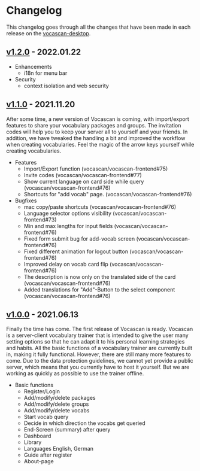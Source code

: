 # Changelog

This changelog goes through all the changes that have been made in each release on the
[vocascan-desktop](https://github.com/vocascan/vocascan-desktop).

## [v1.2.0](https://github.com/vocascan/vocascan-desktop/releases/tag/v1.2.0) - 2022.01.22

- Enhancements
  - i18n for menu bar
- Security
  - context isolation and web security

## [v1.1.0](https://github.com/vocascan/vocascan-desktop/releases/tag/v1.1.0) - 2021.11.20

After some time, a new version of Vocascan is coming, with import/export features to share your vocabulary packages and
groups. The invitation codes will help you to keep your server all to yourself and your friends. In addition, we have
tweaked the handling a bit and improved the workflow when creating vocabularies. Feel the magic of the arrow keys
yourself while creating vocabularies.

- Features
  - Import/Export function (vocascan/vocascan-frontend#75)
  - Invite codes (vocascan/vocascan-frontend#77)
  - Show current language on card side while query (vocascan/vocascan-frontend#76)
  - Shortcuts for "add vocab" page. (vocascan/vocascan-frontend#76)
- Bugfixes
  - mac copy/paste shortcuts (vocascan/vocascan-frontend#76)
  - Language selector options visibility (vocascan/vocascan-frontend#73)
  - Min and max lengths for input fields (vocascan/vocascan-frontend#76)
  - Fixed form submit bug for add-vocab screen (vocascan/vocascan-frontend#76)
  - Fixed different animation for logout button (vocascan/vocascan-frontend#76)
  - Improved delay on vocab card flip (vocascan/vocascan-frontend#76)
  - The description is now only on the translated side of the card (vocascan/vocascan-frontend#76)
  - Added translations for "Add"-Button to the select component (vocascan/vocascan-frontend#76)

## [v1.0.0](https://github.com/vocascan/vocascan-desktop/releases/tag/v1.0.0) - 2021.06.13

Finally the time has come. The first release of Vocascan is ready. Vocascan is a server-client vocabulary trainer that
is intended to give the user many setting options so that he can adapt it to his personal learning strategies and
habits. All the basic functions of a vocabulary trainer are currently built in, making it fully functional. However,
there are still many more features to come. Due to the data protection guidelines, we cannot yet provide a public
server, which means that you currently have to host it yourself. But we are working as quickly as possible to use the
trainer offline.

- Basic functions
  - Register/Login
  - Add/modify/delete packages
  - Add/modify/delete groups
  - Add/modify/delete vocabs
  - Start vocab query
  - Decide in which direction the vocabs get queried
  - End-Screen (summary) after query
  - Dashboard
  - Library
  - Languages English, German
  - Guide after register
  - About-page
